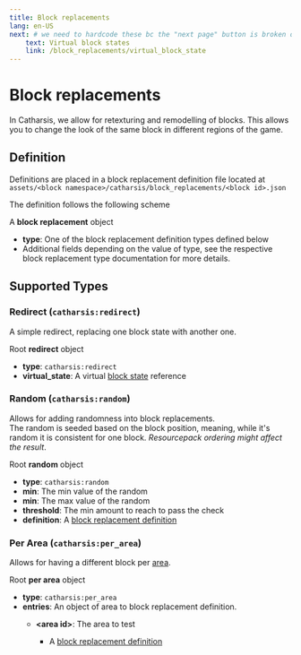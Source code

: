 ```yaml
---
title: Block replacements
lang: en-US
next: # we need to hardcode these bc the "next page" button is broken on index pages
    text: Virtual block states
    link: /block_replacements/virtual_block_state
---
```



# Block replacements

In Catharsis, we allow for retexturing and remodelling of blocks.
This allows you to change the look of the same block in different regions of the game.


## Definition

Definitions are placed in a block replacement definition file located at `assets/<block namespace>/catharsis/block_replacements/<block id>.json`

The definition follows the following scheme

<TreeView>
<span><TypeIcon type="object"/> A <b>block replacement</b> object</span>

- <TypeIcon type="string"/> **type**: One of the block replacement definition types defined below
- <TypeIcon/> Additional fields depending on the value of type, see the respective block replacement type documentation for more details.

</TreeView>

## Supported Types

### Redirect (`catharsis:redirect`)

A simple redirect, replacing one block state with another one.

<TreeView>
<span><TypeIcon type="object"/> Root <b>redirect</b> object</span>

- <TypeIcon type="string"/> **type**: `catharsis:redirect`
- <TypeIcon type="string"/> **virtual_state**: A virtual [block state](/block_replacements/virtual_block_states) reference
</TreeView>

### Random (`catharsis:random`)

Allows for adding randomness into block replacements. <br>
The random is seeded based on the block position, meaning, while it's random it is consistent for one block. *Resourcepack ordering might affect the result*.

<TreeView>
<span><TypeIcon type="object"/> Root <b>random</b> object</span>

- <TypeIcon type="string"/> **type**: `catharsis:random`
- <TypeIcon type="float"/> **min**: The min value of the random
- <TypeIcon type="float"/> **min**: The max value of the random
- <TypeIcon type="float"/> **threshold**: The min amount to reach to pass the check
- <TypeIcon type="object"/> **definition**: A [block replacement definition](#definition)
</TreeView>

### Per Area (`catharsis:per_area`)

Allows for having a different block per [area](/block_replacements/areas).

<TreeView>
<span><TypeIcon type="object"/> Root <b>per area</b> object</span>

- <TypeIcon type="string"/> **type**: `catharsis:per_area`
- <TypeIcon type="object"/> **entries**: An object of area to block replacement definition.
    - <TypeIcon type="array"/> **&lt;area id&gt;**: The area to test
        - <TypeIcon type="object"/> A [block replacement definition](#definition)
</TreeView>

